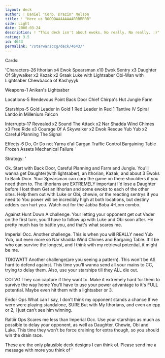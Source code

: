 ```yaml
---
layout: deck
author: ! Daniel "Corp. Drazin" Nelson
title: ! "Here us ROOOOAAAAAAAARRRRRRR"
side: Light
date: 2000-03-24
description: ! "This deck isn't about ewoks. No really. No really. :)"
rating: 3.5
id: 4643
permalink: "/starwarsccg/deck/4643/"
---
```

Cards: 

'Characters-26
Ithorian x4
Ewok Spearsman x10
Ewok Sentry x3
Daughter Of Skywalker x2
Kazak x2
Graak
Luke with Lightsaber
Obi-Wan with Lightsaber
Chewbacca of Kashyyyk

Weapons-1
Anikan's Lightsaber

Locations-5
Rendevous Point
Back Door
Chief Chirpa's Hut
Jungle
Farm

Starships-5
Gold Leader in Gold 1
Red Leader in Red 1
Tantive IV
Spiral
Lando in Millenium Falcon

Interrupts-17
Revealed x2
Sound The Attack x2
Nar Shadda Wind Chimes x3
Free Ride x3
Courage Of A Skywalker x2
Ewok Rescue
Yub Yub x2
Careful Planning
The Signal

Effects-6
Do, Or Do not
Yarna d'al Gargan
Traffic Control
Bargaining Table
Frozen Assets
Mechanical Failure '

Strategy: '

Ok. Start with Back Door, Careful Planning and Farm and Jungle. You'll wanna get Daughter(with lightsaber), an Ithorian, Kazak, and about 3 Ewoks to Back Door. Your Spearsman can cary the game on there shoulders if you need them to. The Ithorians are EXTREMELY important I'd lose a Daughter before I lost them Get an Ithorian and some ewoks to each of the other sites. Help them out with Luke or Obi, chewie, or the reacting sentrys if you need to You power will be incredibly high at both locations, but destiny adders can hurt you. Watch out for the Jabba Boba 4-Lom combo.

Against Hunt Down A challenge. Your letting your opponent get out Vader on the first turn, you'll have to follow up with Luke and Obi soon after. He pretty much has to battle you, and that's what scares me.

Imperial Occ. Another challenge. This is when you will REALLY need Yub Yub, but even more so Nar shadda Wind Chimes and Bargaing Table. It'll be who can survive the longest, and I think with my retrieval potential, it might be me.

TDIGWATT Another challenge(are you seeing a pattern). This won't be AS hard to defend against. This time you'll wanna send all your mains to CC, trying to delay them. Also, use your starships till they ALL die out.

COTVG They can capture if they want to. Make it extremely hard for them to survive the way home You'll have to use your power advantage to it's FULL potential. Maybe even hit them with a lightsaber or 3.

Endor Ops What can I say, I don't think my opponent stands a chance If we were were playing standalone, SURE But with My Ithorians, and even an epp or 2, I just can't see him winning.

Raltiir Ops Scares me less than Imperial Occ. Use your starships as much as possible to delay your opponent, as well as Daughter, Chewie, Obi and Luke. This time they won't be force draining for extra though, so you should win the drain race.

These are the only plausible deck designs I can think of. Please send me a message with more you think of '
